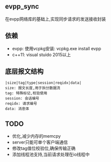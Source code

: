## evpp_sync
在evpp网络库的基础上,实现同步请求的发送接收封装

## 依赖
* evpp: 使用vcpkg安装: vcpkg.exe install evpp
* c++11: visual stuido 2015以上

## 底层报文结构

```
|size|tag|type|session|reqidx|data|
size: 报文长度,用于拆分数据流
tag: 特殊标记,校验使用
session: 会话编号
reqidx: 请求编号
data: 消息体
```

## TODO
* 优化,减少内存的memcpy
* server只能可单个客户端通信
* 修改tag值位校验位,确保传输正确
* 添加线程池支持,当前请求处理在io线程中
